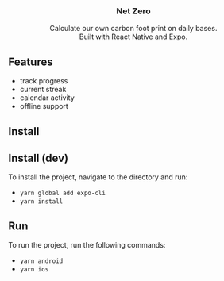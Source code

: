 
<h3 align="center">
  Net Zero
</h3>
<p align="center">
  Calculate our own carbon foot print on daily bases. <br />Built with React Native and Expo.
</p>

## Features

- track progress
- current streak
- calendar activity
- offline support


## Install


## Install (dev)

To install the project, navigate to the directory and run:

- `yarn global add expo-cli`
- `yarn install`

## Run

To run the project, run the following commands:

- `yarn android`
- `yarn ios`
